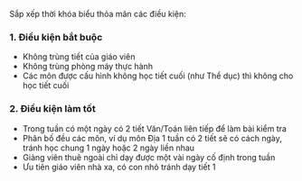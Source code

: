 Sắp xếp thời khóa biểu thỏa mãn các điều kiện:

### 1. Điều kiện bắt buộc

- Không trùng tiết của giáo viên
- Không trùng phòng máy thực hành
- Các môn được cấu hình không học tiết cuối (như Thể dục) thì không cho học tiết cuối


### 2. Điều kiện làm tốt
- Trong tuần có một ngày có 2 tiết Văn/Toán liên tiếp để làm bài kiểm tra
- Phân bố đều các môn, ví dụ môn Địa 1 tuần có 2 tiết sẽ có cách ngày, tránh học chung 1 ngày hoặc 2 ngày liền nhau
- Giảng viên thuê ngoài chỉ dạy được một vài ngày cố định trong tuần
- Ưu tiên giáo viên nhà xa, có con nhỏ tránh dạy tiết 1

